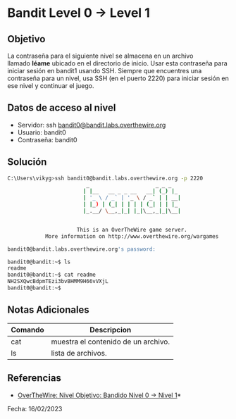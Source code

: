 # Bandit Level 0 → Level 1

## Objetivo
La contraseña para el siguiente nivel se almacena en un archivo llamado **léame** ubicado en el directorio de inicio. Usar esta contraseña para iniciar sesión en bandit1 usando SSH. Siempre que encuentres una contraseña para un nivel, usa SSH (en el puerto 2220) para iniciar sesión en ese nivel y continuar el juego.

## Datos de acceso al nivel
* Servidor: ssh bandit0@bandit.labs.overthewire.org
* Usuario: bandit0
* Contraseña: bandit0

## Solución
``` bash
C:\Users\vikyg>ssh bandit0@bandit.labs.overthewire.org -p 2220
                         _                     _ _ _
                        | |__   __ _ _ __   __| (_) |_
                        | '_ \ / _` | '_ \ / _` | | __|
                        | |_) | (_| | | | | (_| | | |_
                        |_.__/ \__,_|_| |_|\__,_|_|\__|


                      This is an OverTheWire game server.
            More information on http://www.overthewire.org/wargames

bandit0@bandit.labs.overthewire.org's password:
```
``` bash
bandit0@bandit:~$ ls
readme
bandit0@bandit:~$ cat readme
NH2SXQwcBdpmTEzi3bvBHMM9H66vVXjL
bandit0@bandit:~$
```

## Notas Adicionales
|Comando | Descripcion |
|-----|-------|
| cat | muestra el contenido de un archivo.
| ls | lista de archivos. |

## Referencias
* [OverTheWire: Nivel Objetivo: Bandido Nivel 0 → Nivel 1](https://overthewire.org/wargames/bandit/bandit1.html)*

Fecha: 16/02/2023